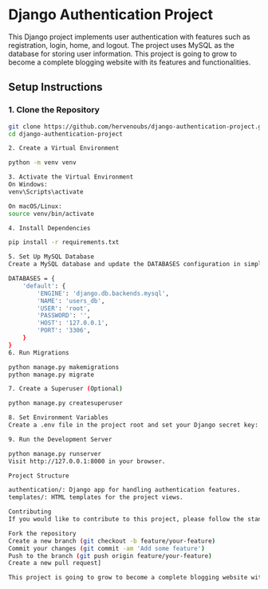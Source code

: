 # Django Authentication Project

This Django project implements user authentication with features such as registration, login, home, and logout. The project uses MySQL as the database for storing user information. This project is going to grow to become a complete blogging website with its features and functionalities.

## Setup Instructions

### 1. Clone the Repository

```bash
git clone https://github.com/hervenoubs/django-authentication-project.git
cd django-authentication-project

2. Create a Virtual Environment

python -m venv venv

3. Activate the Virtual Environment
On Windows:
venv\Scripts\activate

On macOS/Linux:
source venv/bin/activate

4. Install Dependencies

pip install -r requirements.txt

5. Set Up MySQL Database
Create a MySQL database and update the DATABASES configuration in simpleauth/settings.py with your database details:

DATABASES = {
    'default': {
        'ENGINE': 'django.db.backends.mysql',
        'NAME': 'users_db',
        'USER': 'root',
        'PASSWORD': '',
        'HOST': '127.0.0.1',
        'PORT': '3306',
    }
}
6. Run Migrations

python manage.py makemigrations
python manage.py migrate

7. Create a Superuser (Optional)

python manage.py createsuperuser

8. Set Environment Variables
Create a .env file in the project root and set your Django secret key:

9. Run the Development Server

python manage.py runserver
Visit http://127.0.0.1:8000 in your browser.

Project Structure

authentication/: Django app for handling authentication features.
templates/: HTML templates for the project views.

Contributing
If you would like to contribute to this project, please follow the standard GitHub flow:

Fork the repository
Create a new branch (git checkout -b feature/your-feature)
Commit your changes (git commit -am 'Add some feature')
Push to the branch (git push origin feature/your-feature)
Create a new pull request]

This project is going to grow to become a complete blogging website with its features and functionalities.